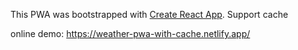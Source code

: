 This PWA was bootstrapped with [Create React App](https://github.com/facebook/create-react-app).
Support cache

online demo: https://weather-pwa-with-cache.netlify.app/

